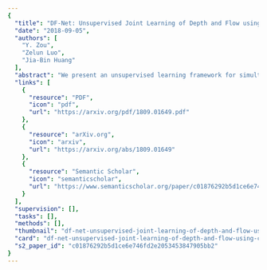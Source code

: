 ```yaml
---
{
  "title": "DF-Net: Unsupervised Joint Learning of Depth and Flow using Cross-Task Consistency",
  "date": "2018-09-05",
  "authors": [
    "Y. Zou",
    "Zelun Luo",
    "Jia-Bin Huang"
  ],
  "abstract": "We present an unsupervised learning framework for simultaneously training single-view depth prediction and optical flow estimation models using unlabeled video sequences. Existing unsupervised methods often exploit brightness constancy and spatial smoothness priors to train depth or flow models. In this paper, we propose to leverage geometric consistency as additional supervisory signals. Our core idea is that for rigid regions we can use the predicted scene depth and camera motion to synthesize 2D optical flow by backprojecting the induced 3D scene flow. The discrepancy between the rigid flow (from depth prediction and camera motion) and the estimated flow (from optical flow model) allows us to impose a cross-task consistency loss. While all the networks are jointly optimized during training, they can be applied independently at test time. Extensive experiments demonstrate that our depth and flow models compare favorably with state-of-the-art unsupervised methods.",
  "links": [
    {
      "resource": "PDF",
      "icon": "pdf",
      "url": "https://arxiv.org/pdf/1809.01649.pdf"
    },
    {
      "resource": "arXiv.org",
      "icon": "arxiv",
      "url": "https://arxiv.org/abs/1809.01649"
    },
    {
      "resource": "Semantic Scholar",
      "icon": "semanticscholar",
      "url": "https://www.semanticscholar.org/paper/c01876292b5d1ce6e746fd2e2053453847905bb2"
    }
  ],
  "supervision": [],
  "tasks": [],
  "methods": [],
  "thumbnail": "df-net-unsupervised-joint-learning-of-depth-and-flow-using-cross-task-consistency-thumb.jpg",
  "card": "df-net-unsupervised-joint-learning-of-depth-and-flow-using-cross-task-consistency-card.jpg",
  "s2_paper_id": "c01876292b5d1ce6e746fd2e2053453847905bb2"
}
---
```


